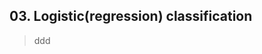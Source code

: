 ## 03. Logistic(regression) classification    

> ddd  
<!--stackedit_data:
eyJoaXN0b3J5IjpbLTc5MzA0OTg2MV19
-->